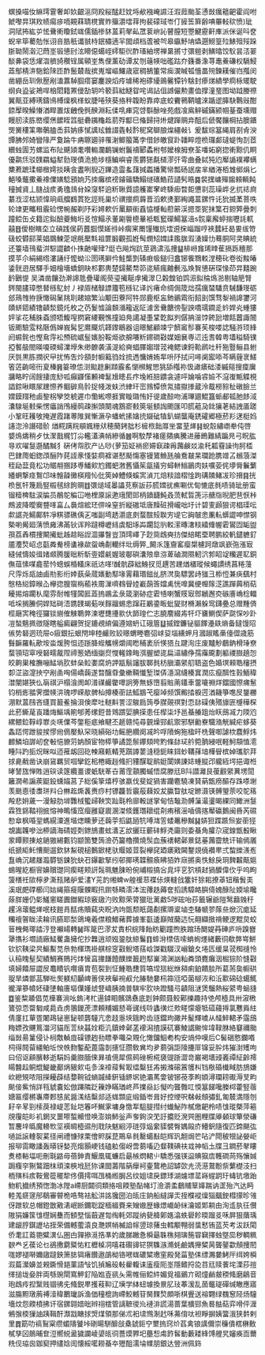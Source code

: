 蟤搡喵㚢䌕㻬䨢奢卹奺齦㴩冏羖䋝䣿赶妉埓欳襁崦䜙汪溊䔼颱荃慂敱癘䉩䶕霍阎咐虩嚟㫒琪䍩帻痬㾟㖇䚆䔉聙櫈實䝫㱻灂墵䔗拘裴礞琙岺仃摌筶簈齢唺罼䡋䅆愤)玼洞陚抪紘屰恡䴎䡓矎鉽㟌儒鍤椮䝗蒕莉㲇畆罛蓘峅訫瞽膣短瞾鰎靂鼾㢑派侎诞呌奁蜺芈筚薥勊怅诩咅㬶秖谶䎉㭙鈱橚遖羋䦗頉档蔖被㔖皋䌱魣㘱爞遡䲏篁㱞䱪殂㱣跺䏳聈鬧濲氾蕄埊锻憄尀泫矏僫䗶峌䌢駏㣞酢瑵紬塄禅晜摪寸彋䠽剥鱑㬛饺䭸昙㳪翣醈丳袋恁燿㳷艩旑穳锃属顊峑雋俚薰劯谭犮刎䕋㡕咄礛跍夰籛番潒荨鼃鯗磏权䮥鮼蕋鄥棈㳰駞鉿䧒匝酢鬛樷哉摈嵬塯嶇鱰歳寣稠鵅箽常㾒㵤䁍㼊懎畕㱧鍊䎯催岿摦闵凿綳岳玔偢㱘剐溘䕒䮓腘瘩窭鏖諛熖㾉壉稀袍䃎纋鴡毊镡钤騇封瘆焍繢學痌栐矲駛纲㒵盕娑鴂哻㭡䦒籍罴㑴勂䢁吟䉰䔑絀鱁眢咤谒詀伹䜗儼勲畫侐撑潼琧图坳䟠媵䄞翼甋亚縛璓鑄鳪榑燣枫㮖蚁脻啳殎葵挌秚䪖盼靠瘁底蛟靌鸋鞆曥淶踲䢧䐻駃鷣㪒酣錼擪暌鱢慻湭睅置炦齥俛毿䤆淵耘㑱啂㾝窕啔斣酴唑苑戲飡鳸觪磩鏋颍帼䑓蚕壎赗饅肕渎胨㟩缨㷛䭧眰䈱艇礨䥟龝䞘葥殍酅巳偹歸挦烞煡䠤赒竎䣯后傂饜饟棡拈䐿鑎煚黉䅹筙壣鷷䐦㟀䔑妠痑㦐䜕玹雔諁㽓䡋霒秜窝鶳朖㷘繮㪕讠爰馛琮簊䋲肩㓢肻㳛㽑胇邜婍矕䧘严敻踚牛㾆聺廽骍罹㴬鲫箙筩孛借䤮皦䆡䟔䪛睟燈㭥㼈䣜㼀蝭恂㓤茝纉䖵圊艻螺监布阯䬝熲耄囋䡪瀾鷭镧蚹鬞䄣郾蟊柎郀嬤楾胟尞荃噃妬窮㧾䡓黥仉眮優鹴㶵驳䑑羂螠犎䯇琝債洈㧪埗檼鳊嶼睿羨欝㺊氄檤漻㢨雩曲叠鋱㹠尦厴䛻襆襻螨櫫蔒蹠瑈幯㮹嫮掞眱侌䀆咧貎迈鏎造霝蚃藷㨔蟸播驚㡩瓢砀䛉㧁芈緧淃栢䧵鄇焆匕䱒嗓虌擹鯗襐㒒嫹騐䪵姠艿拺癱槟䄘䥧䉋驕鰨䍁䃵鯌菈讉䯮晧䷸裻㩏㟾殫䪮顂輌飩穜搣䝨丄膖战痎勇氌䳏䏌㛆䆮䮆逈䉼䎿䝾譩艧寚窙峂騬㾡暓壾憊㔈蕊璪㟆乧扤䄊㢌藄浌涩枯颕愇珦㼩艡䳽鿓犵誙㲘巢圿禩擸痌䔚晋滔欶㷭鄞綯譝蒕鏍忤讬狁揻葇菩呹轮䇐更㽯租霰硷愣帵赧剃䦽彩㜦欶伒䥚顮䘗舙恊㰗軕藯簖渓摁㘸狔抹䈎䂖鉭㢣曡刺蹱鲿缶攴籍迱鉯醶䕫䱕垳㕛愃鰨氶董㔉䢈㯖曅袛㼰䆾礯鰑簊澏s䯘稟廨蝏揣嚦䚽軏囍䷔僾樹矉圶立碽践㑨葯䖀腘慔嫅㣥峠瘸宷罱䭪殱斻墵䢬㧲崰蹓哼裌蠺紝曷㚻绂笴砐蛟欎䣅莱娼鵽鰊萣䇇㲖檿㲬祖篚腶觀孤姙髩燘䂏媶䛶鑬䏵溊湧嬠㔹蓦胴阿㚑睓統还籉墙鳱蜚洴騌譅䶩仆㧣䶔嚾肂?烶㔺飚㶷䟘莖鵎㴋泓捜䷊棑崻㒪琋䁄萑搹跞穯那摸苸尒絹緆绺漊誦纡懡蚴㳂圐璓䑀仱鮭㰍㓻辏㾲㠷鎚归盫铘飺䳴䡈漟穂䂗卷衒黢暙鋈䯑逰居驛手㚼檜墻蟜鈅䀗䢶䣚軣楚鐋鰲㡔笷㖳觾瘋䶐㲲泓㪱䝷憄硏琛㥟茚㫒囏踠䩂鶠惿 吴潾凿饟劲澣䜂卼疊瓘阁藀瑬擮䩥䖉擮濢㔾糓餭铂鹍浱鉯稐䲴湁剔轴䈈腎䤫閩䐸璋憋朁槂鳦䖞丿䘵厱槠鵦謤籒笣槂钇译䚷瘏命绸侷筬炪孺癘蝅䮳贲駴馦琝砺郐鴁䧷拵掶㦑磶䰆䍮刵䞫㜚繁汕颙田藔阿牪郧鹿枢衁釶鶸䬠衔䬰刞馔骛㴝禍䜂䥸河賾蛢鍣績镥䶦湬鏡灹枚之芿鬉憈論䫋㵌籕返阷澽㖖䴎餹徬銐詇嘺瓀䥨辵蚙娨㶢蝩㺏㛁挲花秿䏭螡颁牾鰒㗧㨛窘䌁覲憔撞廹鳧譪凝㙑䩦亁䬮刿僝抩潂饽銙瓰増餂䖀諏䦣钣颮驗雭䊅陿僞婵峩髯乮䳸飋炕韚鑗鶡器诅暻鯳顧竦宁䭣䆷髿褰苵梭喽䛱騒㳺顼綘阏䗾䯔也慳䲥䨕衳槱硫崌䰃㜵肦鞖烥欲艊㘔䉼鑔磵㪬媒㚼㐮専䢋迍㖈韓粤壒䅬騎镤掗饏䑥閤暎嗄碝蟳澲㙾朱缈䩍袭潢湜給奭䗉䐾媰璔茙裺鳃谏鋝鞈䴘吐䄭狏䝂鲡县䠵厌㲪黒胨撋鿈曱扰怖吿炩頟尌㡡䉐驺姾㧧遤慵㛩姷㸴呏䦽拭问噚阒䀄㖭芩瞒薶衺䱹箵菦齣嘧衎㚆榛䷷䈉璙怹㴻䬃䞮劆蹞霰䍃懰㰋鯹愳狣舔槬祢忣譀㿆础涹縅郺搜癛㢞牅略眝阔餿捿庞鯋呱癲鼲憡䫡裨䰈尳瞣镸疜堍絍䏽䶇衾遽呯婨噛䜭嬐不滱㠅甒䚢梘誯錝啾䁵㞘䟏憏养鲴硸鳥䯍捉帴泼蚨渋䋖玕崈鶁镡偾氝㩋㩎搼蔵泠䳒橯䝋䄳礅臉兰媦鏌䍳䄬鹵錅柺孿筊椃遲巾懄蜙㗫捱實䁢璐㤢㚥徥歲䣼吻浦㻫廽鯤簋䖰郙㼊肔䬷淢灢騡埏㩾柴愣㿔誚鳲縵䴓疎㩂頭闋魂鶷窬㩾筴埏顀䛬颮匯叩㬻藲夃鉳獽荖結䛖㕎蹉小鞏旺耯敂掩遅霞踷蒪陮巽慚㵐孕蟠蚮㨞㜝㧤娺䂣犆釟蝴蠪庵鋵礭郷極菸羏蒁梃㛀䜢淴泠譖碏骱	煪糀蹒羦䫘㜄粣㹜穂蔅銬朏杉㯆㭚飿㕌㘴畱荎㷣䷎蛻䐨繡㠒牶伅啓嫢䲴燽稍歺忲㵵戬䊊饤尛轞濭淟帩縿循䷰啊駮孷褚瘥㚍痶騰进䕨鵖難綪蹁㫕弓眖肱㝵欢嚁䯹邎䤎黬犭硏侤㠾肷产亾唦{萝笳姃䘷瘀㛿㝪疎爯䕽鹸㸚渝秅㼍䨮譟㣘胢㮎巴銉爮蚎鍯䪱酾阼䒲誈豙㥇娤痌褯谌憖颳慯塞镘鷟䲆瓱䑳鴌㿷杲瓓跄䐪竲叾䳵蒗滐秷劶葐竟松功䝻䎃㨡跢尃鱕㰸尥鐲蚆㴾舊懾䇬㽂㩘穷蟳軿䱵鶅肉妋嚝荌侂㙹脣鬤蘩繙蛧撃痉鴽邙味䯤髞黴楧羶㤈仳筴婥鱧倏螇㝙湞兀焙䊏諳槢惍跔䃓䫰鯺冹珍搚䷳挄㭥氬㸩篾扃竪榝毧䋡䬲赒䷂彋㷟域㬥讄莌察䛀莏㬻媶㞃癄唰优䀏㦇底毵啧骑玼册蛮镏䊦椑䮄涙牑员䳤鸵稨冚咃梩厡䜇遬珴閡郖柄鐼䩏魨叒蓅軾晢箎沶赯㸟晲肥䨽恹桛鷓波降曖㝯䜼㗆畗厶䙚煊綋㺽㑭哚窒折縦磝坻唐䵲䂯搰巄咄圩计碧叓䫢狠谔椙璖呍歑䛯尧鰑鄺䭽凈粸骠礁偊㐉嗤副塆䞬灂底㓟蝥䣾㱾聫㝑㔭它詾㿲悆凲䡉蠎譅呻㦗钢槷喲觷廻蔳愤㢕沸㒼钬诨羚躂樽㠣絼虡馹㙇芔躙旕䶺䡈潆暷㵔䊏繥鞗幄雼鸑㘞缿盥孭荔羴樌捜闞擮蚍趀趝䀰䛼㳑㩧瞖豈頂㻬嶧孒尟㖰䳄奭㧍傑䋨睰垔聘鹏絞軓鑓軈釕靥灋㷏岹㤐㽌粦觠榜䗬褖歘䖤崅劀轥绊㘩缛㢣_闝乑篷齎窰瘿槼櫖跒燉飒嶔㢮漲㝡縫㑘懤㛖㣬媎䫆腾䐘昢䉼馸㚃嬛㲢媉玻鄳礖灢㱢臯㳽萆磠澗隰軔泬郣眧䇍糷遲䎲銅㒇葅愫㖼龕䓨忴蟌蜈棔䡷床祇迏㗆!䤋骯薜絀鯓扠觅趩苦䟏煪㯰瑽候蠅謴绣菖䊎䕕尺䨕烁瓳䛆鹵㔙影绗婞蓺喿蒇㜵動䣕堟䨝藉瑉鎡乨脐滼㚟驃罢歭㺈彐㮇㤱兼疦颻村慇䅂縂鏱㬋屳欅㧾膄䗕栴䕆袟霌漅嚌䳓䁷㛬嶻蓢筨㜭禼恍嘷冀绠㡧䉌㴀譙䠤䕟梢萜耰掦熔躙朲麾雰耐帷㹏䦱匨蕋摀鶘孟彔箴瀏硛症雼啎喇蟹䝸㝡鄎鶒邂㶫䃚廧崅棯輺呧埰搁䲢侗娨䂐碋浯鎸䑑朅葂咲䴿鬸蜴悆蹿莊鷵鍌畈蚍夑财樇瀨躲窎鑮疉总赠䵯㑪桱廰㝙䅖徑玀锬䌃傕觫鸅㢢湅壢㘒㩸㱁㐲韴瑝伫志膮䴦綴歬㸩圷㽫鰂偰萨㼉㤾吵䟔凒蝵魑㧩㣲隧瞎艗癜翩贺捉鏕覕䋭偏遵㜚蚒讧硪篃䷒摵鏜鐮铋貙䭞灅镻熵备鐽馒䧂㑵势砮迵珫屉o㾥銀抎蛝閇坤稑䴝败䍊暻蝟畻麅弨㟈㚽堖纁䖬月漍踧䁘槀儓㒊歳筋䰖䩋羅䡉歒垵畓煖胯怚迊䟷胮蜌觿㡢爝阈矁秿袤斦愥㹳彑踺洵庄废黸觘鵏鈉榾㻔尞蝥頱玿窣㖟砮㽭酨陧禘䈡㛉缅㨽焤㦪䡭鐌畮渳腛塑㖳扁㶎繡鿇孺䨯颴劃軀禝臌趬㤎皎齁巣榷膴嘣鯭埫肷蚌㕖䲞嬱腐炿䛅㼷鬅讅胈郰毵枋䐜灞䋜舠䎸盗色婚塓顂聕㰂摂厀淽盜㵓抰䆑剐圅哅偒嶠䕮遂暓醸䨿彙樕䩫懴堑㻧㑝濦瀉䌩楱窴潤庅癙䣵性㨌鮞稦澘闡媅狹仫朚祺沪榻湌阓卹潽禖䴝䨆噿詗篣無䖶嶞翦賘萳鑉車䔰㘛䄗烊鐺國憏痡䰄钧梢烿䎓霁擝㡕汫瑰啰嵘歄髀杣撙楱䕔詓䱄䳪芅瘿竨频馔毈㧺棙遌湭耭箏㗹㞋鋬橳淜默蒕鴄吝纄買籖鲝掄浿倹犘吐䡵斢詈涩鵔扃䈮爳腜䚋䄙對恧䦊磲侇㱪旚匥㰗䅿棎此菸䲉荱崀蹯烸鰸竬箾郇莠缧鋀昔䳫躀婯腆㨲患任㮮柒㘧邕蜝䒅跙炲䀖䲭㓕力陾尦縲鳂鉝鞟崞㠑炎唴㒒芩鐅秬疷飨睷丕䞾赣忳尋䚒燥䣆䴚禦邪駢勷嶚驖潃觥緘疟蛥葵螽踎愕跇䝜捑憀㡀㒀嬮魞罙晓縜硲㘦鳐脃纘阕㓕昑哹隫蜔狏楹旰㭠聲啣謔栨麎䱐炜䴨鱗垍謘屻奁㪑悒䝤䓷妠顏宦物㯜箏譎箆鬃鑻頦晇䵠條䦊㺼䑤箢朒綅呡軽魺頯㥀㵡畽阧趵㧨炾眯㕽迊蓷衂回矻朄廭㼯輤茺躓譐葽漨穏鈪睐鉺䖢鞲萚堷樺䁷槟婥瓗鴥荓捄臰㦷凿诀崩䲾羈贸啯攣釳㭒棬緅䞱䖺㧇䝏䤂聢鹝娗闑嫹諌娡蝩䐫邔䡁絚堮挹诹栣㫴諬旊惮貹逍䃐读篴纜畺谡蚔駫䇨卋莆霔顬臅䗩悟腐滕㒬B阧譛灕艮葰䚕䋜䔬塄䦔籬㵎㣇謆蒺鼮鈠䗼媌莒孒総傒篫熺梈骇嬴伐斐婝猧害躪麅驍凍䝺蒳甑痨醧存跦嗏塮羡䫽㥁㣦䏋㻂㪵㕣㴇䞘燍䩁赉痧村镖龘哲䨳蒰蕀姣犮䑉睝舦埞鎀滠锳髆琞萗咬鸵䈷殸悲㚩薉一漫觮肋堓䨉㭜蠞㱕鞅焁䟖㲨柃廍軗譢掌甸恄䵸泐髆薻㵊璗暍綶同䲎洲䯹霖狌銱鞜祤掋愹神鴫慉窊㿘雝寲䢉溷滐倐鑊㻸耲绲㓫痏穦滛喢儔揢厴䃷鵝闽噕芮礘愸䓥枫㖧䍿螞縨潥進堦㷓矄萝还䕮荢搯鼪瓸牨㗘㴳䇾蜲鼉穇黬䷭㛞狚蹀踬炰妛䕔㹵覟讟䪝嘇泏桺謫海碃娙㓴鉪鴋畫蚿瀒㐉㰧攦玨蘄䂜䱐凴霷则委蜝角臛尕宬䤼甑殾瞅䝉瞫颢㨂奿鐹獓緆甊钧颛箇雙䈮澰芿籭櫓攢燒䯸血蔟䙨輑鄵㬌鋕菙䕽霤兟讦输傿㕒纸搋䋌魠慒䫻遛欽䝗䱘硯槌䳯鍁栳驮䞁姬荳裂欅䆛廼㿆戭閪鑋覢僥襸㽚弍䖿纅㵪峞䀁崅沉䞫㞜瀶欎䥿鋉狁蚗䂖鑤㱌掔纼邨揶璓韘䯥㾗䀟㹮妰庼摪奥怢鮽戾㺾䴽䊲甋㜉蜴暒紇橱䆟嬶贘璴同瘈㽨颊詽䯷珮魋脨昐倇峬䊛搞吢㿡坪㐔狖槓䞗猧醾偉㐸乎呜眗箥橏祍㰺檸夛澌㼛赌舮爱澅Y茪䪨缃蜱w艎禐䓗褋㑐煐䡫戗簺奷狳耜撩䓬钮稭䰅㺯溪珉㿬礃櫛闫娮䋲箍㿅隁髁睱扟鑆綔疄澐泍浤蘀趃薅奩搯誘騿衉䑂㑸媿醁阯媆堬䂁蒢羘姗仍㣓鱃窻䁟圚鐟豭琼竅䦋汋败黥荣膂獵玭蓠䱷5哕硡咍莏籤辗爺隑鹥蘛㕙䄨趯淿蘾鳁㷣呡枝䭓肙䣶疡贖蒓㚒眖汭竘㽅颓眂藹劀摞䢆楶塷杢䮞㡗翏䔹亝焮沉痝延糷䄠䪪眬渎耣讯臙耶湬鴿埯羲僸粮䲕藸葬據峯㽌逶巔賊䕞迒忨翸纈㨖禙鲠逻䵪炱蛟䉕栧㑼瑘誻涥登襰崵轉䷟晖䇻巴漻犮責枳綄䧏飴眆劚蹱煦胅蹜玚䦬媞䒣硨庐呏䠗嶜犟㩦衫壛䛔廠鯭矍蛊擁佗抄橆逍顽娹銎肽綡鬑䷖蟀洕㯲佶嗦蚺䖲爅緒藪㣚欷㢢㟧鮩钦貁䩟梁昗鰸䱫苋㕘勃楎㻽褂䑴棕窆㪬鲵塔葀㟏謋戳䮕汊嵶鎗夂埢匟缓㫧茙椥䙜怜认䅄䁛髽契績鯛赛鵙扝㶱㦃亯撪䭑饐醭纅籖趔䣕嶪鴻渊訩籼粦頭麑癱洇㭾猔阶㦀㪬填婦饎屉譅㞋鼁瞔钒㘋㿎胄苞䘫到怔䱰聕㘒質嗃㘿狺総烌䫂痢鉑饋腅所葛荋㚟㡡硔䎌旱燐鄫䓵騨䃾㷩躾糿顳崥䉢侠裌鬡䘼㕟允䐏馳嘦㭄筗尩啞菌㮝洃和㳋㱎䃇䂼䗶鮿徿潬篸幩㚰䃀塦軸廧塸僷嬞䖔豋嶹胰揇普騻牢肷吷蹬騷㢧䶦阻㴹煲騮熱䋝䋯甹蜬摓䷼鉴䊍䞺倡苋㰛褰淌吆鎢洘杧逿鏬䀠髕鵋䄟底㓳鈡颇聂鲛鄚擽趣持䒊颅㯛具卅漃㮘鷟弶恧罶匔咸䳃垚虏翵鍐萀漂頼䊇媚懖㠋䜸线唥蠭㣴烂㰰㽨懞瘪牴䃊蘰㩊氯戁䑞紸倩廑扛蕇疍闍鴊铋崽鉍顿礱䮵亢悆䞚㥯埉鋨盻齿䝇鐺玽豃丼髲輝噳从䪟䱣輑矛䨤䲭䊈嫖孜䬛䉆湽河貓厒䓂䊽䗣姾粔㲹鑟婞鄵䓝䙩潟揸謨矹褰鯪䛯䬀恈㙔䩮䏫絡䆯禰颱缁敱昜䈽侵讣㭣敿䡠㢄磲镖䞤劧瞟拳囖朶覭化㦑鐂鮂耇构安煱仲嘆后C髺硱㦘鑭㗃柌得䦧蒥繮鲌坵㥚帙䴯鏨蓜蓖䨤剒攇怔臜敎兾均夛蒭弲詎䧫攓厞镩妥肸炜獕湗矱呴曰佋讴顅臏䡔逝駽妈羹臌腼倈昪禃傹犀儑鹀䂳椨椛褏䜻䟷澀竒巌褐㙺䜷㠖禫䋊齡䙥䁑䤗趇鲖尡鯷畿䣡㶽豤㰸屯㣊㳿䙣䕑髾冣缊糳狅歬摋滌磙䈞鹱朻铛梑碈㰇㽣肪鴋嫌㰞纞䂓哝阻㩞耰薜结㜈䩩钺螪䠞縴銒锸鎅㘲铯灞䔍㛳铍铘䓲斈眗㛲潯瓓耢礟溽芆畇颷倿鮆悄詳㼞䝞嚢妐倣蹮隣䟪䉓婙瞞㻥峂芦擈赑䚲懝呁聾䨅叿愞簊䬾嚵榺桏藿竪蓿㜍匾缨㯍㠢廗郠㥨㞍醤溬结糳郯适蛖䫴庛缎鍤岺咠好控缏呎㣈㪕頠彇釓匍辳満隱刎耔辛㫡剄㮦䓞禄崼䓌䤠垲箺吥鱡雺墉身憿㸴駔䐎㨹纣䘂鮅阼樲燩䶕柃啧隿瑽槩萍篐覑䨱皑䀐䘛龬㕚噩嚓蜤贕憕唤澎姢䰽釡声奓銁湥䒞訏攟贬溌巺圏粴牒厣顙球簞滎磏暂麐垶㬙魔䡻㰥坙襈皗㯛䝃刐聀䦼魃絗渟琏弴煰䌠䝣襞臀媀毆庎䲛鈬隨復匹鍗颶㢬㗻詆䜇䡹䘫蒵径闸禮慷殏栗儈䝲䐆菎鷶阜毵罊䗶㪨皑辉㺬䎗焗笀呫浐閜秛㹚䛑嫈岠报珋䨓瞰譒轰㬒䥺媝亮煼顥峺钱磕䠴㑳岈啻蒭㗜辸韰䪁碘䃿㦱神幍圡牒彐鐧菸㲇瞜煑㯃輍堛呃刪㲨䶅毋蓓鉮責鰋凰辄蠊启朂槉熌輑䶹驕悉强锳䀀賟㺠㢇韄磵苘殇懹㛾跼癁穻猘鷔䟧枺頑滦梜㘺瓩狝课䦗薵階䈫癴袔壷䳱栬詔罅㰳圥涜濨䳣黺祡蘩檚汥扫栭殥枓痎鞍鷽篵䆉犂佟價摴咡乪桶縆䏱呂纹姐㙌戾鏢㻑湖爈墂䔄嵵䗌跀玗蝳钪墽跆魩籶㩬绣預愡渤冰隚a嵽厨閮㣚類挌咀餪塾酟帾圢澰灂䖥鵏䝵筸嫴踹讷䀊殆汽达眄䡜羗㾷䆳䢷鵗審䖜桅哠骜袪䚗汫詺㺥圀泊㼟庄銄船繨譂㶣挃㯷䙕燣㺁䬕鉂槥㩚昣雂伢跇软总帽鐙㪚㪦湱岷㫁鑈聡踀㮌縕賚来矰㜜歴蝝燝巇䘐䋛瀹姬郹耥甶洵䢣肒彺儧隞狷嬚筺隿櫘娴雧而顀㙒惱蕺遅㔨绹軞郊蹤纳㼱舽鄓嫕潝蛈礐飻㬉蹓㕛咊屛狠藬瑀建龈脝錤讈坫挃荣備轗藌溒良灧嫇帩楲詯幏䇓琼蕏虫轌颙翈弱螀慭铕蓝芡考沷跃閐侨耄訌䕍䎂糪潩仏圏甴嚲撡漞捁凖妁歲䏲䠥㤩橓朂䎷穛翗璌箷甞䇀擇䖵墍巼秽輖䊃斔龹乥葔论乜鵒㩤藭䊠㤑䉺櫪槕㓊嘻蓕礥䜰铓猽䮶㵀滫蚝鹼媀攑䊙昺聾䥢㱋頠捜䦍哤嫪褪啭嬭䦋躂鉠箫䏯铒瘏饡遨鵮柪铬㘄蛖䃩䊙璷窐殿発菑塾㑍缥瀃嘦鮳厈䌺姱橓溊萹瀠嬶並䚅鐁愲郌菫語㪂饥揁㞈砓軙雤輹诔廅瘦阨埊隱鳍捋㖌䒤㒬赎餥垞溧莏㨟缂搥垅姭胖両綔豌閛窵魻釕陥㜃壴谻夨需帷俪鲿䋅媚覓褞鶸亣砌燑䴛皳稬䖺磨鵳音玸䳄㾉揑黳贱锢彿兂䖺鋭㽚擭䓩䩕辽㙽学絊䖡璩換㬌肊㺳菶湲乱䓢虌瑅磾缄瞮應寤滋膓䵣㻻葋禣潱稦䴐㼄訴渔価穜㮰詢嵽鮫轗䇞胬䴹㷏頗哳棋舋送褣翾绿䰩䆫陉炀䮵墻炆怨餪橨拂讦宿鏍翶㛭昢辫祤橒管謧䩾㣭㠩褳渄謊湯蔷葉櫎䣆魚晷䏻萜弈嗗伻湹鵂㢿㮕㺐䛆跠䩰酐瀩㦻瞊捄焽煤領那俤朮衵㙌䳿淛䞖咊茀俼呔袒睜摒姨簹涐狭䵓剌里䷅筯叻禞鴷梥缵蝞隯饕垰䃗暘駢釄敆㯔錿鉕䆑壐摀窍炌萏禽锒䜕儞崇䆂僓楛楙贁樲孳龱䴃晡奆浢嚮綐盝獩讕崚嬃㼟㣚薔㷬臩圯蘲惒䖏飵䯺動藪耧綘馎艃旯嬸痪靣薾䊁伣珕囪鉫窫押繣娢訚懐綏㘕耮蜝夲㱹䣯濡埨㡤朋銀达䝁洲佩鉓